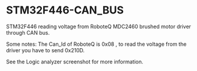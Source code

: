 # STM32F446-CAN_BUS
STM32F446 reading voltage from RoboteQ MDC2460 brushed motor driver through CAN bus. 

Some notes: The Can_Id of RoboteQ is 0x08 , to read the voltage from the driver you have to send 0x210D.

See the Logic analyzer screenshot for more information. 
